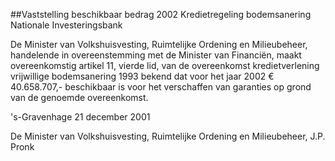<meta http-equiv='Content-Type' content='text/html; charset=utf-8' />

##Vaststelling beschikbaar bedrag 2002 Kredietregeling bodemsanering Nationale Investeringsbank

De Minister van Volkshuisvesting, Ruimtelijke Ordening en Milieubeheer,
handelende in overeenstemming met de Minister van Financiën,
maakt overeenkomstig artikel 11, vierde lid, van de overeenkomst kredietverlening vrijwillige bodemsanering 1993 bekend dat voor het jaar 2002 € 40.658.707,- beschikbaar is voor het verschaffen van garanties op grond van de genoemde overeenkomst.     

's-Gravenhage 
21 december 2001    

De 
Minister van Volkshuisvesting, Ruimtelijke Ordening en Milieubeheer,
J.P. Pronk      
